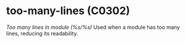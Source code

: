 # too-many-lines (C0302)
*Too many lines in module (%s/%s)* Used when a module has too many
lines, reducing its readability.

